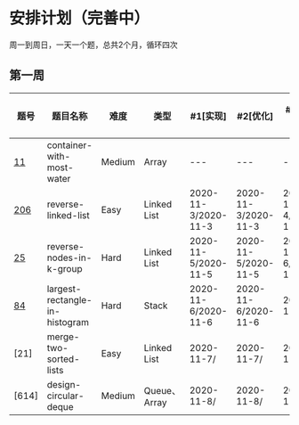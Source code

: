 # 安排计划（完善中）
周一到周日，一天一个题，总共2个月，循环四次

第一周
-----

|题号|题目名称|难度|类型|#1[实现]|#2[优化]|#3[一天后]|#4[一周后]|#5[面试前一周]|
|---|---|---|---|---|---|---|---|---|
|[11](https://leetcode-cn.com/problems/container-with-most-water/)|container-with-most-water|Medium|Array|---|---|---|2020-11-10/|---|
|[206](https://leetcode-cn.com/problems/reverse-linked-list/)|reverse-linked-list|Easy|Linked List|2020-11-3/2020-11-3|2020-11-3/2020-11-3|2020-11-4/2020-11-4|2020-11-11/|---|
|[25](https://leetcode-cn.com/problems/reverse-nodes-in-k-group/)|reverse-nodes-in-k-group|Hard|Linked List|2020-11-5/2020-11-5|2020-11-5/2020-11-5|2020-11-6/2020-11-6|2020-11-13/|---|
|[84](https://leetcode-cn.com/problems/largest-rectangle-in-histogram/)|largest-rectangle-in-histogram|Hard|Stack|2020-11-6/2020-11-6|2020-11-6/2020-11-6|2020-11-7/|2020-11-14/|---|
|[21]|merge-two-sorted-lists|Easy|Linked List|2020-11-7/|2020-11-7/|2020-11-8/|2020-11-15/|---|
|[614]|design-circular-deque|Medium|Queue、Array|2020-11-8/|2020-11-8/|2020-11-9/|2020-11-16/|---|

